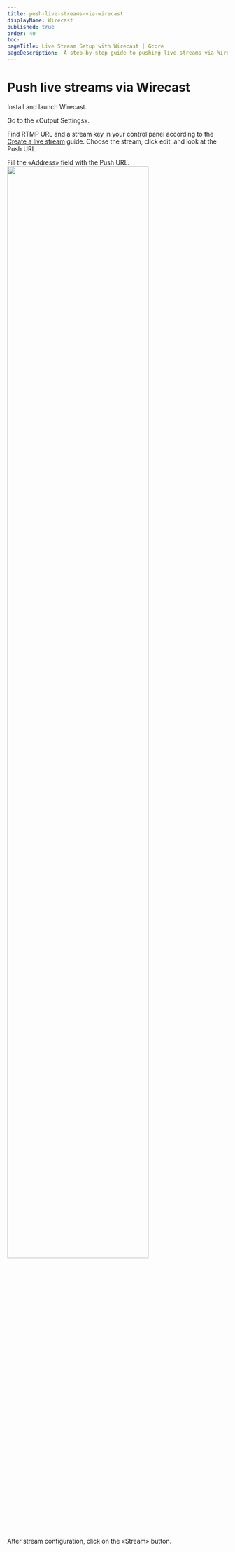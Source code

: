 ```yaml
---
title: push-live-streams-via-wirecast
displayName: Wirecast
published: true
order: 40
toc:
pageTitle: Live Stream Setup with Wirecast | Gcore
pageDescription:  A step-by-step guide to pushing live streams via Wirecast.
---
```

# Push live streams via Wirecast

Install and launch Wirecast.

Go to the «Output Settings».

Find RTMP URL and a stream key in your control panel according to the <a href="https://gcore.com/docs/streaming-platform/live-streaming/create-a-live-stream" target="_blank">Create a live stream</a> guide. Choose the stream, click edit, and look at the Push URL.

Fill the «Address» field with the Push URL. 
 <img src="https://assets.gcore.pro/docs/streaming-platform/live-streaming/push-live-streams-software/push-live-streams-via-wirecast/wirecast.png" alt="" width="80%">

After stream configuration, click on the «Stream» button.